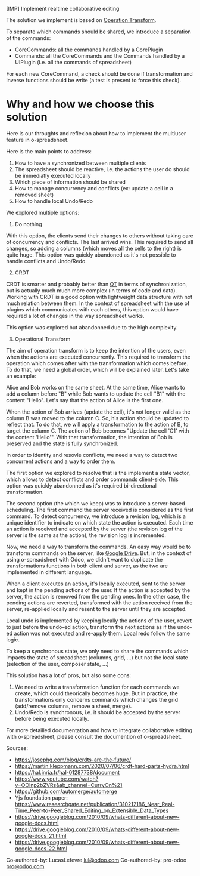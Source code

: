 [IMP] Implement realtime collaborative editing

The solution we implement is based on [Operation Transform](#operational-transform).

To separate which commands should be shared, we introduce a separation of the commands:

- CoreCommands: all the commands handled by a CorePlugin
- Commands: all the CoreCommands and the Commands handled by a UIPlugin (i.e. all the commands of spreadsheet)

For each new CoreCommand, a check should be done if transformation and inverse functions should be write (a test is present to force this check).

# Why and how we choose this solution

Here is our throughts and reflexion about how to implement the multiuser feature
in o-spreadsheet.

Here is the main points to address:

1. How to have a synchronized between multiple clients
1. The spreadsheet should be reactive, i.e. the actions the user do should be immediatly executed locally
1. Which piece of information should be shared
1. How to manage concurrency and conflicts (ex: update a cell in a removed sheet)
1. How to handle local Undo/Redo

We explored multiple options:

1. Do nothing

With this option, the clients send their changes to others without taking care of concurrency and conflicts. The last arrived wins. This required to send all changes, so adding a columns (which moves all the cells to the right) is quite huge.
This option was quickly abandoned as it's not possible to handle conflicts and Undo/Redo.

2. CRDT

CRDT is smarter and probably better than [OT](#operational-transform) in terms of synchronization, but is actually much much more complex (in terms of code and data).
Working with CRDT is a good option with lightweight data structure with not much relation between them. In the context of spreadsheet with the use of plugins which communicates with each others, this option would have required a lot of changes in the way spreadsheet works.

This option was explored but abandonned due to the high complexity.

3. Operational Transform

The aim of operation transform is to keep the intention of the users, even when the actions are executed concurrently.
This required to transform the operation which comes after with the transformation which comes before. To do that, we need a global order, which will be explained later.
Let's take an example:

Alice and Bob works on the same sheet. At the same time, Alice wants to add a column before "B" while Bob wants to update the cell "B1" with the content "Hello". Let's say that the action of Alice is the first one.

When the action of Bob arrives (update the cell), it's not longer valid as the column B was moved to the column C. So, his action should be updated to reflect that. To do that, we will apply a transformation to the action of B, to target the column C. The action of Bob becomes "Update the cell 'C1' with the content 'Hello'". With that transformation, the intention of Bob is preserved and the state is fully synchronized.

In order to identity and resovle conflicts, we need a way to detect two concurrent actions and a way to order them.

The first option we explored to resolve that is the implement a state vector, which allows to detect conflicts and order commands client-side. This option was quickly abandonned as it's required bi-directional transformation.

The second option (the which we keep) was to introduce a server-based scheduling. The first command the server received is considered as the first command. To detect concurrency, we introduce a revision log, which is a unique identifier to indicate on which state the action is executed.
Each time an action is received and accepted by the server (the revision log of the server is the same as the action), the revision log is incremented.

Now, we need a way to transform the commands. An easy way would be to transform commands on the server, like [Google Drive](https://drive.googleblog.com/2010/09/whats-different-about-new-google-docs.html). But, in the context of using o-spreadsheet with Odoo, we didn't want to duplicate the transformations functions in both client and server, as the two are implemented in different language.

When a client executes an action, it's locally executed, sent to the server and kept in the pending actions of the user.
If the action is accepted by the server, the action is removed from the pending ones. In the other case, the pending actions are reverted, transformed with the action received from the server, re-applied locally and resent to the server until they are accepted.

Local undo is implemented by keeping locally the actions of the user, revert to just before the undo-ed action, transform the next actions as if the undo-ed action was not executed and re-apply them. Local redo follow the same logic.

To keep a synchronous state, we only need to share the commands which impacts the state of spreadsheet (columns, grid, ...) but not the local state (selection of the user, composer state, ...)

This solution has a lot of pros, but also some cons:

1. We need to write a transformation function for each commands we create, which could theorically becomes huge. But in practice, the transformations only concerns commands which changes the grid (add/remove columns, remove a sheet, merge).
1. Undo/Redo is synchronous, i.e. it should be accepted by the server before being executed locally.

For more detailled documentation and how to integrate collaborative editing with o-spreadsheet, please consult the documention of o-spreadsheet.

Sources:

- https://josephg.com/blog/crdts-are-the-future/
- https://martin.kleppmann.com/2020/07/06/crdt-hard-parts-hydra.html
- https://hal.inria.fr/hal-01287738/document
- https://www.youtube.com/watch?v=OOlnp2bZVRs&ab_channel=CurryOn%21
- https://github.com/automerge/automerge
- Yjs foundation paper: https://www.researchgate.net/publication/310212186_Near_Real-Time_Peer-to-Peer_Shared_Editing_on_Extensible_Data_Types
- https://drive.googleblog.com/2010/09/whats-different-about-new-google-docs.html
- https://drive.googleblog.com/2010/09/whats-different-about-new-google-docs_21.html
- https://drive.googleblog.com/2010/09/whats-different-about-new-google-docs-22.html

Co-authored-by: LucasLefevre <lul@odoo.com>
Co-authored-by: pro-odoo <pro@odoo.com>
